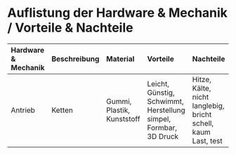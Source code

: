 # Auflistung der Hardware & Mechanik / Vorteile & Nachteile
| Hardware & Mechanik| Beschreibung | Material  | Vorteile  | Nachteile |                                                                                                                          
|:-------------------|:-------------|:----------|:----------|:----------|
| Antrieb | Ketten |  Gummi, Plastik, Kunststoff |  Leicht, Günstig, Schwimmt, Herstellung simpel, Formbar, 3D Druck  | Hitze, Kälte, nicht langlebig, bricht schell, kaum Last, test|
